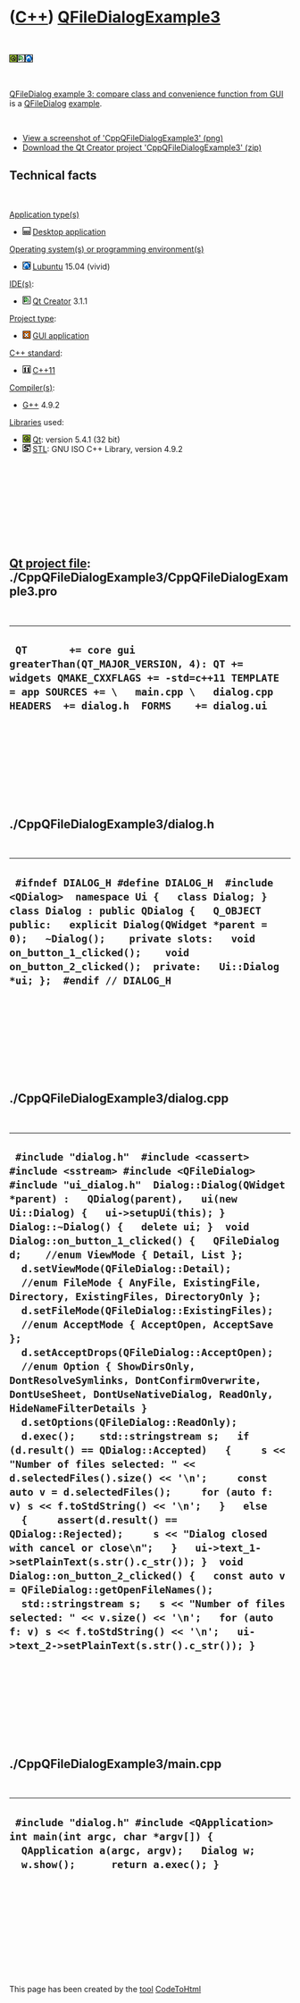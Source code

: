 
 

 

 

 

 

([C++](Cpp.md)) [QFileDialogExample3](CppQFileDialogExample3.md)
==================================================================

 

![Qt](PicQt.png)![Qt
Creator](PicQtCreator.png)![Lubuntu](PicLubuntu.png)

 

[QFileDialog example 3: compare class and convenience function from
GUI](CppQFileDialogExample3.md) is a [QFileDialog](CppQFileDialog.md)
[example](CppExample.md).

 

-   [View a screenshot of
    'CppQFileDialogExample3' (png)](CppQFileDialogExample3.png)
-   [Download the Qt Creator project
    'CppQFileDialogExample3' (zip)](CppQFileDialogExample3.zip)

Technical facts
---------------

 

[Application type(s)](CppApplication.md)

-   ![Desktop](PicDesktop.png) [Desktop
    application](CppDesktopApplication.md)

[Operating system(s) or programming environment(s)](CppOs.md)

-   ![Lubuntu](PicLubuntu.png) [Lubuntu](CppLubuntu.md) 15.04 (vivid)

[IDE(s)](CppIde.md):

-   ![Qt Creator](PicQtCreator.png) [Qt Creator](CppQtCreator.md) 3.1.1

[Project type](CppQtProjectType.md):

-   ![GUI](PicGui.png) [GUI application](CppGuiApplication.md)

[C++ standard](CppStandard.md):

-   ![C++11](PicCpp11.png) [C++11](Cpp11.md)

[Compiler(s)](CppCompiler.md):

-   [G++](CppGpp.md) 4.9.2

[Libraries](CppLibrary.md) used:

-   ![Qt](PicQt.png) [Qt](CppQt.md): version 5.4.1 (32 bit)
-   ![STL](PicStl.png) [STL](CppStl.md): GNU ISO C++ Library, version
    4.9.2

 

 

 

 

 

[Qt project file](CppQtProjectFile.md): ./CppQFileDialogExample3/CppQFileDialogExample3.pro
--------------------------------------------------------------------------------------------

 

  ---------------------------------------------------------------------------------------------------------------------------------------------------------------------------------------------------------
  ` QT       += core gui greaterThan(QT_MAJOR_VERSION, 4): QT += widgets QMAKE_CXXFLAGS += -std=c++11 TEMPLATE = app SOURCES += \   main.cpp \   dialog.cpp  HEADERS  += dialog.h  FORMS    += dialog.ui`
  ---------------------------------------------------------------------------------------------------------------------------------------------------------------------------------------------------------

 

 

 

 

 

./CppQFileDialogExample3/dialog.h
---------------------------------

 

  ------------------------------------------------------------------------------------------------------------------------------------------------------------------------------------------------------------------------------------------------------------------------------------------------------------------------------------------
  ` #ifndef DIALOG_H #define DIALOG_H  #include <QDialog>  namespace Ui {   class Dialog; }  class Dialog : public QDialog {   Q_OBJECT    public:   explicit Dialog(QWidget *parent = 0);   ~Dialog();    private slots:   void on_button_1_clicked();    void on_button_2_clicked();  private:   Ui::Dialog *ui; };  #endif // DIALOG_H`
  ------------------------------------------------------------------------------------------------------------------------------------------------------------------------------------------------------------------------------------------------------------------------------------------------------------------------------------------

 

 

 

 

 

./CppQFileDialogExample3/dialog.cpp
-----------------------------------

 

  -------------------------------------------------------------------------------------------------------------------------------------------------------------------------------------------------------------------------------------------------------------------------------------------------------------------------------------------------------------------------------------------------------------------------------------------------------------------------------------------------------------------------------------------------------------------------------------------------------------------------------------------------------------------------------------------------------------------------------------------------------------------------------------------------------------------------------------------------------------------------------------------------------------------------------------------------------------------------------------------------------------------------------------------------------------------------------------------------------------------------------------------------------------------------------------------------------------------------------------------------------------------------------------------------------------------------------------------------------------------------------------------------------------------------------------------------------------------------------------------------------------
  ` #include "dialog.h"  #include <cassert> #include <sstream> #include <QFileDialog>  #include "ui_dialog.h"  Dialog::Dialog(QWidget *parent) :   QDialog(parent),   ui(new Ui::Dialog) {   ui->setupUi(this); }  Dialog::~Dialog() {   delete ui; }  void Dialog::on_button_1_clicked() {   QFileDialog d;    //enum ViewMode { Detail, List };   d.setViewMode(QFileDialog::Detail);    //enum FileMode { AnyFile, ExistingFile, Directory, ExistingFiles, DirectoryOnly };   d.setFileMode(QFileDialog::ExistingFiles);    //enum AcceptMode { AcceptOpen, AcceptSave };   d.setAcceptDrops(QFileDialog::AcceptOpen);    //enum Option { ShowDirsOnly, DontResolveSymlinks, DontConfirmOverwrite, DontUseSheet, DontUseNativeDialog, ReadOnly, HideNameFilterDetails }   d.setOptions(QFileDialog::ReadOnly);    d.exec();    std::stringstream s;   if (d.result() == QDialog::Accepted)   {     s << "Number of files selected: " << d.selectedFiles().size() << '\n';     const auto v = d.selectedFiles();     for (auto f: v) s << f.toStdString() << '\n';   }   else   {     assert(d.result() == QDialog::Rejected);     s << "Dialog closed with cancel or close\n";   }   ui->text_1->setPlainText(s.str().c_str()); }  void Dialog::on_button_2_clicked() {   const auto v = QFileDialog::getOpenFileNames();    std::stringstream s;   s << "Number of files selected: " << v.size() << '\n';   for (auto f: v) s << f.toStdString() << '\n';   ui->text_2->setPlainText(s.str().c_str()); }`
  -------------------------------------------------------------------------------------------------------------------------------------------------------------------------------------------------------------------------------------------------------------------------------------------------------------------------------------------------------------------------------------------------------------------------------------------------------------------------------------------------------------------------------------------------------------------------------------------------------------------------------------------------------------------------------------------------------------------------------------------------------------------------------------------------------------------------------------------------------------------------------------------------------------------------------------------------------------------------------------------------------------------------------------------------------------------------------------------------------------------------------------------------------------------------------------------------------------------------------------------------------------------------------------------------------------------------------------------------------------------------------------------------------------------------------------------------------------------------------------------------------------

 

 

 

 

 

./CppQFileDialogExample3/main.cpp
---------------------------------

 

  ------------------------------------------------------------------------------------------------------------------------------------------------------------------
  ` #include "dialog.h" #include <QApplication>  int main(int argc, char *argv[]) {   QApplication a(argc, argv);   Dialog w;   w.show();      return a.exec(); }`
  ------------------------------------------------------------------------------------------------------------------------------------------------------------------

 

 

 

 

 

 

This page has been created by the [tool](Tools.md)
[CodeToHtml](ToolCodeToHtml.md)
